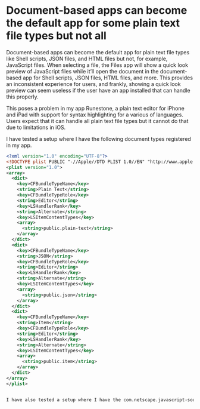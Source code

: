 # Document-based apps can become the default app for some plain text file types but not all

Document-based apps can become the default app for plain text file types like Shell scripts, JSON files, and HTML files but not, for example, JavaScript files. When selecting a file, the Files app will show a quick look preview of JavaScript files while it’ll open the document in the document-based app for Shell scripts, JSON files, HTML files, and more. This provides an inconsistent experience for users, and frankly, showing a quick look preview can seem useless if the user have an app installed that can handle this properly.

This poses a problem in my app Runestone, a plain text editor for iPhone and iPad with support for syntax highlighting for a various of languages. Users expect that it can handle all plain text file types but it cannot do that due to limitations in iOS.

I have tested a setup where I have the following document types registered in my app.

```xml
<?xml version="1.0" encoding="UTF-8"?>
<!DOCTYPE plist PUBLIC "-//Apple//DTD PLIST 1.0//EN" "http://www.apple.com/DTDs/PropertyList-1.0.dtd">
<plist version="1.0">
<array>
  <dict>
    <key>CFBundleTypeName</key>
    <string>Plain Text</string>
    <key>CFBundleTypeRole</key>
    <string>Editor</string>
    <key>LSHandlerRank</key>
    <string>Alternate</string>
    <key>LSItemContentTypes</key>
    <array>
      <string>public.plain-text</string>
    </array>
  </dict>
  <dict>
    <key>CFBundleTypeName</key>
    <string>JSON</string>
    <key>CFBundleTypeRole</key>
    <string>Editor</string>
    <key>LSHandlerRank</key>
    <string>Alternate</string>
    <key>LSItemContentTypes</key>
    <array>
      <string>public.json</string>
    </array>
  </dict>
  <dict>
    <key>CFBundleTypeName</key>
    <string>Item</string>
    <key>CFBundleTypeRole</key>
    <string>Editor</string>
    <key>LSHandlerRank</key>
    <string>Alternate</string>
    <key>LSItemContentTypes</key>
    <array>
      <string>public.item</string>
    </array>
  </dict>
</array>
</plist>


I have also tested a setup where I have the com.netscape.javascript-source UTI registered as well but that did not make any difference.
